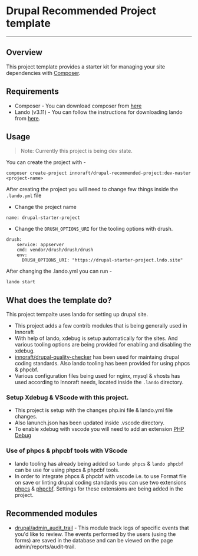 # Drupal Recommended Project template
---

## Overview

This project template provides a starter kit for managing your site dependencies with [Composer](https://getcomposer.org/).


## Requirements

- Composer - You can download composer from [here](https://getcomposer.org/download/)
- Lando (v3.11) - You can follow the instructions for downloading lando from [here](https://docs.lando.dev/getting-started/installation.html).

## Usage

> Note: Currently this project is being dev state.

You can create the project with -

```
composer create-project innoraft/drupal-recommended-project:dev-master <project-name>
```

After creating the project you will need to change few things inside the `.lando.yml` file

- Change the project name

```
name: drupal-starter-project
```

- Change the `DRUSH_OPTIONS_URI` for the tooling options with drush.

```
drush:
    service: appserver
    cmd: vendor/drush/drush/drush
    env:
      DRUSH_OPTIONS_URI: "https://drupal-starter-project.lndo.site"
```

After changing the .lando.yml you can run - 

```
lando start
```

## What does the template do?

This project tempalte uses lando for setting up drupal site. 

- This project adds a few contrib modules that is being generally used in Innoraft
- With help of lando, xdebug is setup automatically for the sites. And various tooling options are being provided for enabling and disabling the xdebug.
- [innoraft/drupal-quality-checker](https://packagist.org/packages/innoraft/drupal-quality-checker) has been used for maintaing drupal coding standards. Also lando tooling has been provided for using phpcs & phpcbf.
- Various configuration files being used for nginx, mysql & vhosts has used according to Innoraft needs, located inside the `.lando` directory.


### Setup Xdebug & VScode with this project.

- This project is setup with the changes php.ini file & lando.yml file changes.
- Also lanunch.json has been updated inside .vscode directory.
- To enable xdebug with vscode you will need to add an extension [PHP Debug](https://marketplace.visualstudio.com/items?itemName=xdebug.php-debug)


### Use of phpcs & phpcbf tools with VScode

- lando tooling has already being added so `lando phpcs` & `lando phpcbf` can be use for using phpcs & phpcbf tools.
- In order to integrate phpcs & phpcbf with vscode i.e. to use Format file on save or linting drupal coding standards you can use two extensions [phpcs](https://marketplace.visualstudio.com/items?itemName=shevaua.phpcs) & [phpcbf](https://marketplace.visualstudio.com/items?itemName=persoderlind.vscode-phpcbf). Settings for these extensions are being added in the project.



## Recommended modules

- [drupal/admin_audit_trail](https://www.drupal.org/project/admin_audit_trail) - This module track logs of specific events that you'd like to review. The events performed by the users (using the forms) are saved in the database and can be viewed on the page admin/reports/audit-trail.
